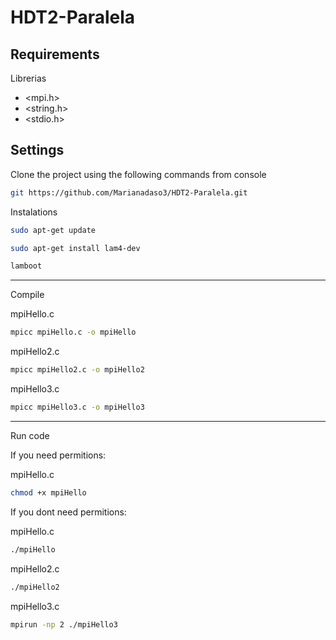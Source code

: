 # HDT2-Paralela


## Requirements

Librerias 

- <mpi.h>     
- <string.h>
- <stdio.h>
  
## Settings

Clone the project using the following commands from console

```bash
git https://github.com/Marianadaso3/HDT2-Paralela.git
```
Instalations

```bash
sudo apt-get update
```

```bash
sudo apt-get install lam4-dev
```

```bash
lamboot
```
-----------------------------------------------------

Compile

mpiHello.c
```bash
mpicc mpiHello.c -o mpiHello
```

mpiHello2.c
```bash
mpicc mpiHello2.c -o mpiHello2
```

mpiHello3.c
```bash
mpicc mpiHello3.c -o mpiHello3
```

-----------------------------------------------------

Run code

If you need permitions:

mpiHello.c
```bash
chmod +x mpiHello
```

If you dont need permitions:

mpiHello.c
```bash
./mpiHello
```

mpiHello2.c
```bash
./mpiHello2
```

mpiHello3.c
```bash
mpirun -np 2 ./mpiHello3
```



